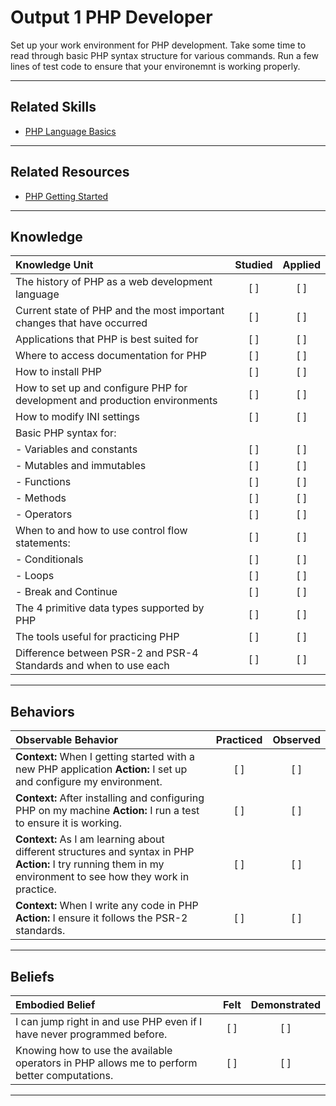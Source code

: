 # Output 1 PHP Developer

Set up your work environment for PHP development. Take some time to read through basic PHP syntax structure for various commands. Run a few lines of test code to ensure that your environemnt is working properly. 

----
## Related Skills
- [PHP Language Basics](www.link.com)

----
## Related Resources
- [PHP Getting Started](www.link.com)

-----

## Knowledge
| Knowledge Unit   |      Studied      | Applied |
|:-------------|:------------------:|:--------:|
| The history of PHP as a web development language | [ ] | [ ] |
| Current state of PHP and the most important changes that have occurred | [ ] | [ ] |
| Applications that PHP is best suited for | [ ] | [ ] |
| Where to access documentation for PHP | [ ] | [ ] |
| How to install PHP | [ ] | [ ] |
| How to set up and configure PHP for development and production environments | [ ] | [ ] |
| How to modify INI settings | [ ] | [ ] |
| Basic PHP syntax for: | |  |
| - Variables and constants | [ ] | [ ] |
| - Mutables and immutables| [ ] | [ ] |
| - Functions| [ ] | [ ] |
| - Methods | [ ] | [ ] |
| - Operators | [ ] | [ ] |
| When to and how to use control flow statements: | [ ] | [ ] |
| - Conditionals  | [ ] | [ ] |
| - Loops | [ ] | [ ] |
| - Break and Continue | [ ] | [ ] |
| The 4 primitive data types supported by PHP| [ ] | [ ] |
| The tools useful for practicing PHP | [ ] | [ ] |
| Difference between PSR-2 and PSR-4 Standards and when to use each | [ ] | [ ] |



_____

## Behaviors
| Observable Behavior   |      Practiced      | Observed |
|:-------------|:------------------:|:--------:|
| **Context:** When I getting started with a new PHP application **Action:** I set up and configure my environment. | [ ] | [ ]  |
| **Context:** After installing and configuring PHP on my machine **Action:** I run a test to ensure it is working. | [ ] | [ ]  |
| **Context:** As I am learning about different structures and syntax in PHP **Action:** I try running them in my environment to see how they work in practice. | [ ] | [ ]  |
| **Context:** When I write any code in PHP **Action:** I ensure it follows the PSR-2 standards.|   [ ]   |   [ ] |


----------


## **Beliefs**
| Embodied Belief   |      Felt      | Demonstrated |
|:-------------|:------------------:|:--------:|
| I can jump right in and use PHP even if I have never programmed before. |   [ ]   |   [ ] |
| Knowing how to use the available operators in PHP allows me to perform better computations.|   [ ]   |   [ ] || Style and syntax matter when writing my PHP code: They will reduce visual parsing time for my team and will allow my application to grow and thrive into the future. |   [ ]   |   [ ] |

--- 